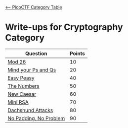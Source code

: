 [<-- PicoCTF Category Table](../../README.md#2-picoctf)

# Write-ups for Cryptography Category

|Question|Points|
|--------|------|
|[Mod 26](./Mod%2026/writeup.md)|10|
|[Mind your Ps and Qs](./Mind%20your%20Ps%20and%20Qs/writeup.md)|20|
|[Easy Peasy](./Easy%20Peasy/writeup.md)|40|
|[The Numbers](./The%20Numbers/writeup.md)|50|
|[New Caesar](./New%20Caesar/writeup.md)|60|
|[Mini RSA](./Mini%20RSA/writeup.md)|70|
|[Dachshund Attacks](./Dachshund%20Attacks/writeup.md)|80|
|[No Padding, No Problem](./No%20Padding,%20No%20Problem/writeup.md)|90|